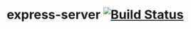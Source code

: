 # express-server     [![Build Status](https://travis-ci.org/raghuchandr/express-server.svg?branch=master)](https://travis-ci.org/raghuchandr/express-server)
